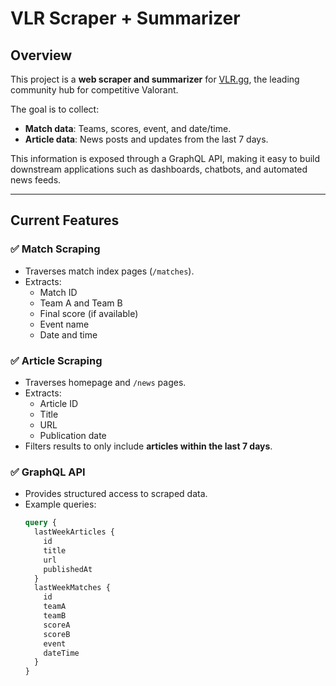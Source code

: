 # VLR Scraper + Summarizer

## Overview
This project is a **web scraper and summarizer** for [VLR.gg](https://www.vlr.gg/), the leading community hub for competitive Valorant.  

The goal is to collect:
- **Match data**: Teams, scores, event, and date/time.  
- **Article data**: News posts and updates from the last 7 days.  

This information is exposed through a GraphQL API, making it easy to build downstream applications such as dashboards, chatbots, and automated news feeds.

---

## Current Features

### ✅ Match Scraping
- Traverses match index pages (`/matches`).
- Extracts:
  - Match ID  
  - Team A and Team B  
  - Final score (if available)  
  - Event name  
  - Date and time  

### ✅ Article Scraping
- Traverses homepage and `/news` pages.  
- Extracts:
  - Article ID  
  - Title  
  - URL  
  - Publication date  
- Filters results to only include **articles within the last 7 days**.  

### ✅ GraphQL API
- Provides structured access to scraped data.  
- Example queries:
  ```graphql
  query {
    lastWeekArticles {
      id
      title
      url
      publishedAt
    }
    lastWeekMatches {
      id
      teamA
      teamB
      scoreA
      scoreB
      event
      dateTime
    }
  }
